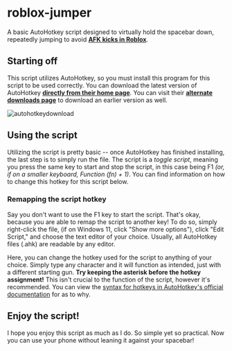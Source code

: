 # roblox-jumper
A basic AutoHotkey script designed to virtually hold the spacebar down, repeatedly jumping to avoid **[AFK kicks in Roblox](https://developer.roblox.com/en-us/api-reference/event/Player/Idled)**.

## Starting off
This script utilizes AutoHotkey, so you must install this program for this script to be used correctly. You can download the latest version of AutoHotkey **[directly from their home page](https://www.autohotkey.com)**. You can visit their **[alternate downloads page](https://www.autohotkey.com/download)** to download an earlier version as well.

![autohotkeydownload](https://user-images.githubusercontent.com/40873821/167246631-9b1ff875-3377-463f-8904-77fc2824abff.gif)

## Using the script
Utilizing the script is pretty basic -- once AutoHotkey has finished installing, the last step is to simply run the file. The script is a *toggle script*, meaning you press the same key to start and stop the script, in this case being F1 *(or, if on a smaller keyboard, Function (fn) + 1)*. You can find information on how to change this hotkey for this script below.

### Remapping the script hotkey
Say you don't want to use the F1 key to start the script. That's okay, because you are able to remap the script to another key! To do so, simply right-click the file, (if on Windows 11, click "Show more options"), click "Edit Script," and choose the text editor of your choice. Usually, all AutoHotkey files (.ahk) are readable by any editor.

Here, you can change the hotkey used for the script to anything of your choice. Simply type any character and it will function as intended, just with a different starting gun. **Try keeping the asterisk before the hotkey assignment!** This isn't crucial to the function of the script, however it's recommended. You can view the [syntax for hotkeys in AutoHotkey's official documentation](https://www.autohotkey.com/docs/Hotkeys.htm#Symbols) for as to why.

## Enjoy the script!
I hope you enjoy this script as much as I do. So simple yet so practical. Now you can use your phone without leaning it against your spacebar!
